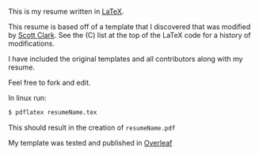 
This is my resume written in [LaTeX](https://www.latex-project.org/).

This resume is based off of a template that I discovered that was modified by [Scott Clark](https://github.com/sc932). See the (C) list at the top of the LaTeX code for a history of modifications.

I have included the original templates and all contributors along with my resume.

Feel free to fork and edit.

In linux run:
```bash
$ pdflatex resumeName.tex
```
This should result in the creation of ``resumeName.pdf``

My template was tested and published in [Overleaf](https://www.overleaf.com)
